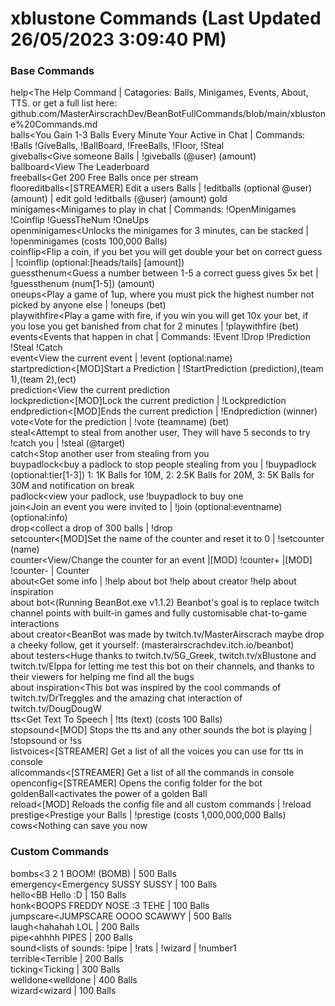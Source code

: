 # xblustone Commands (Last Updated 26/05/2023 3:09:40 PM)
### Base Commands
help<The Help Command | Catagories: Balls, Minigames, Events, About, TTS. or get a full list here: github.com/MasterAirscrachDev/BeanBotFullCommands/blob/main/xblustone%20Commands.md
 <br>balls<You Gain 1-3 Balls Every Minute Your Active in Chat | Commands: !Balls !GiveBalls, !BallBoard, !FreeBalls, !Floor, !Steal
 <br>giveballs<Give someone Balls | !giveballs (@user) (amount)
 <br>ballboard<View The Leaderboard
 <br>freeballs<Get 200 Free Balls once per stream
 <br>floor<!Floor has disabled by the streamer
 <br>editballs<[STREAMER] Edit a users Balls | !editballs (optional @user) (amount) | edit gold !editballs (@user) (amount) gold
 <br>minigames<Minigames to play in chat | Commands: !OpenMinigames !Coinflip !GuessTheNum !OneUps
 <br>openminigames<Unlocks the minigames for 3 minutes, can be stacked | !openminigames (costs 100,000 Balls)
 <br>coinflip<Flip a coin, if you bet you will get double your bet on correct guess | !coinflip (optional:[heads/tails] [amount])
 <br>guessthenum<Guess a number between 1-5 a correct guess gives 5x bet | !guessthenum (num[1-5]) (amount)
 <br>oneups<Play a game of 1up, where you must pick the highest number not picked by anyone else | !oneups (bet)
 <br>playwithfire<Play a game with fire, if you win you will get 10x your bet, if you lose you get banished from chat for 2 minutes | !playwithfire (bet)
 <br>events<Events that happen in chat | Commands: !Event !Drop !Prediction !Steal !Catch
 <br>event<View the current event | !event (optional:name)
 <br>startprediction<[MOD]Start a Prediction | !StartPrediction (prediction),(team 1),(team 2),(ect)
 <br>prediction<View the current prediction
 <br>lockprediction<[MOD]Lock the current prediction | !Lockprediction
 <br>endprediction<[MOD]Ends the current prediction | !Endprediction (winner)
 <br>vote<Vote for the prediction | !vote (teamname) (bet)
 <br>steal<Attempt to steal from another user, They will have 5 seconds to try !catch you | !steal (@target)
 <br>catch<Stop another user from stealing from you
 <br>buypadlock<buy a padlock to stop people stealing from you | !buypadlock (optional:tier[1-3]) 1: 1K Balls for 10M, 2: 2.5K Balls for 20M, 3: 5K Balls for 30M and notification on break
 <br>padlock<view your padlock, use !buypadlock to buy one
 <br>join<Join an event you were invited to | !join (optional:eventname) (optional:info)
 <br>drop<collect a drop of 300 balls | !drop
 <br>setcounter<[MOD]Set the name of the counter and reset it to 0 | !setcounter (name)
 <br>counter<View/Change the counter for an event |[MOD] !counter+ |[MOD] !counter- | Counter
 <br>about<Get some info | !help about bot !help about creator !help about inspiration
 <br>about bot<(Running BeanBot.exe v1.1.2) Beanbot's goal is to replace twitch channel points with built-in games and fully customisable chat-to-game interactions
 <br>about creator<BeanBot was made by twitch.tv/MasterAirscrach maybe drop a cheeky follow, get it yourself: (masterairscrachdev.itch.io/beanbot)
 <br>about testers<Huge thanks to twitch.tv/5G_Greek, twitch.tv/xBlustone and twitch.tv/Elppa for letting me test this bot on their channels, and thanks to their viewers for helping me find all the bugs
 <br>about inspiration<This bot was inspired by the cool commands of twitch.tv/DrTreggles and the amazing chat interaction of twitch.tv/DougDougW
 <br>tts<Get Text To Speech | !tts (text) (costs 100 Balls)
 <br>stopsound<[MOD] Stops the tts and any other sounds the bot is playing | !stopsound or !ss
 <br>listvoices<[STREAMER] Get a list of all the voices you can use for tts in console
 <br>allcommands<[STREAMER] Get a list of all the commands in console
 <br>openconfig<[STREAMER] Opens the config folder for the bot
 <br>goldenBall<activates the power of a golden Ball
 <br>reload<[MOD] Reloads the config file and all custom commands | !reload
 <br>prestige<Prestige your Balls | !prestige (costs 1,000,000,000 Balls)
 <br>cows<Nothing can save you now
### Custom Commands
bombs<3 2 1 BOOM! (BOMB) | 500 Balls
 <br>emergency<Emergency SUSSY SUSSY | 100 Balls
 <br>hello<BB Hello :D | 150 Balls
 <br>honk<BOOPS FREDDY NOSE :3 TEHE | 100 Balls
 <br>jumpscare<JUMPSCARE OOOO SCAWWY | 500 Balls
 <br>laugh<hahahah LOL | 200 Balls
 <br>pipe<ahhhh PIPES | 200 Balls
 <br>sound<lists of sounds: !pipe | !rats | !wizard | !number1
 <br>terrible<Terrible | 200 Balls
 <br>ticking<Ticking | 300 Balls
 <br>welldone<welldone | 400 Balls
 <br>wizard<wizard | 100 Balls
 <br>